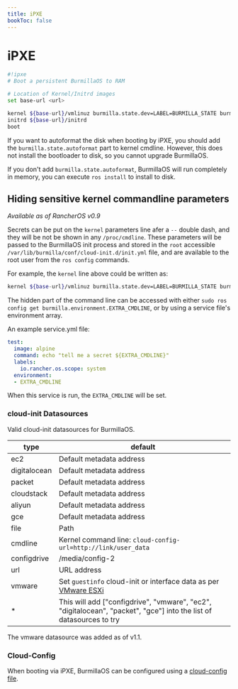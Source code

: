 ```yaml
---
title: iPXE
bookToc: false
---
```

# iPXE

```bash
#!ipxe
# Boot a persistent BurmillaOS to RAM

# Location of Kernel/Initrd images
set base-url <url>

kernel ${base-url}/vmlinuz burmilla.state.dev=LABEL=BURMILLA_STATE burmilla.state.autoformat=[/dev/sda] burmilla.state.wait burmilla.cloud_init.datasources=[url:http://example.com/cloud-config]
initrd ${base-url}/initrd
boot
```

If you want to autoformat the disk when booting by iPXE, you should add the `burmilla.state.autoformat` part to kernel cmdline. However, this does not install the bootloader to disk, so you cannot upgrade BurmillaOS.

If you don't add `burmilla.state.autoformat`, BurmillaOS will run completely in memory, you can execute `ros install` to install to disk.

## Hiding sensitive kernel commandline parameters

_Available as of RancherOS v0.9_

Secrets can be put on the `kernel` parameters line afer a `--` double dash, and they will be not be shown in any `/proc/cmdline`. These parameters
will be passed to the BurmillaOS init process and stored in the `root` accessible `/var/lib/burmilla/conf/cloud-init.d/init.yml` file, and are available to the root user from the `ros config` commands.

For example, the `kernel` line above could be written as:

```bash
kernel ${base-url}/vmlinuz burmilla.state.dev=LABEL=BURMILLA_STATE burmilla.state.autoformat=[/dev/sda] -- burmilla.cloud_init.datasources=[url:http://example.com/cloud-config]
```

The hidden part of the command line can be accessed with either `sudo ros config get burmilla.environment.EXTRA_CMDLINE`, or by using a service file's environment array.

An example service.yml file:

```yaml
test:
  image: alpine
  command: echo "tell me a secret ${EXTRA_CMDLINE}"
  labels:
    io.rancher.os.scope: system
  environment:
  - EXTRA_CMDLINE
```

When this service is run, the `EXTRA_CMDLINE` will be set.


### cloud-init Datasources

Valid cloud-init datasources for BurmillaOS.

| type | default |
|---|---|
| ec2 | Default metadata address |
| digitalocean | Default metadata address |
| packet | Default metadata address |
| cloudstack | Default metadata address |
| aliyun | Default metadata address |
| gce | Default metadata address |
| file | Path |
| cmdline | Kernel command line: `cloud-config-url=http://link/user_data` |
| configdrive | /media/config-2 |
| url | URL address |
| vmware| Set `guestinfo` cloud-init or interface data as per [VMware ESXi](/docs/installation/cloud/vmware-esxi) |
| * | This will add ["configdrive", "vmware", "ec2", "digitalocean", "packet", "gce"] into the list of datasources to try |

The vmware datasource was added as of v1.1.

### Cloud-Config

When booting via iPXE, BurmillaOS can be configured using a [cloud-config file](/docs/configuration/base/#cloud-config).
